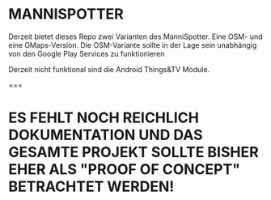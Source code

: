 # MANNISPOTTER

Derzeit bietet dieses Repo zwei Varianten des ManniSpotter. Eine OSM- und eine GMaps-Version.
Die OSM-Variante sollte in der Lage sein unabhängig von den Google Play Services zu funktionieren

Derzeit nicht funktional sind die Android Things&TV Module.

===


# ES FEHLT NOCH REICHLICH DOKUMENTATION UND DAS GESAMTE PROJEKT SOLLTE BISHER EHER ALS "PROOF OF CONCEPT" BETRACHTET WERDEN!
